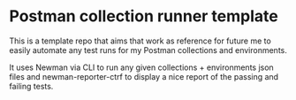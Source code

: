 # Postman collection runner template
This is a template repo that aims that work as reference for future me to easily automate any test runs for my Postman collections and environments.

It uses Newman via CLI to run any given collections + environments json files and newman-reporter-ctrf to display a nice report of the passing and failing tests.
